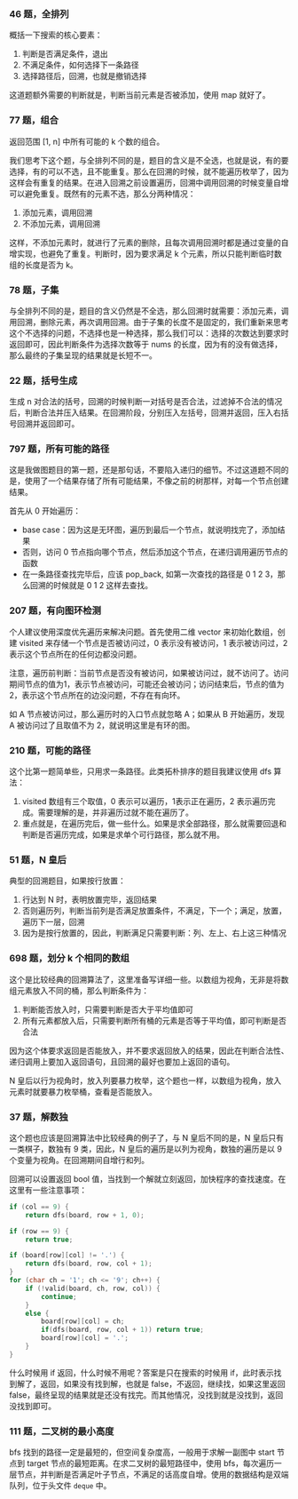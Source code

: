 ### 46 题，全排列

概括一下搜索的核心要素：

1. 判断是否满足条件，退出
2. 不满足条件，如何选择下一条路径
3. 选择路径后，回溯，也就是撤销选择

这道题额外需要的判断就是，判断当前元素是否被添加，使用 map 就好了。

### 77 题，组合

返回范围 [1, n] 中所有可能的 k 个数的组合。

我们思考下这个题，与全排列不同的是，题目的含义是不全选，也就是说，有的要选择，有的可以不选，且不能重复。那么在回溯的时候，就不能遍历枚举了，因为这样会有重复的结果。在进入回溯之前设置遍历，回溯中调用回溯的时候变量自增可以避免重复。既然有的元素不选，那么分两种情况：

1. 添加元素，调用回溯
2. 不添加元素，调用回溯

这样，不添加元素时，就进行了元素的删除，且每次调用回溯时都是通过变量的自增实现，也避免了重复。判断时，因为要求满足 k 个元素，所以只能判断临时数组的长度是否为 k。

### 78 题，子集

与全排列不同的是，题目的含义仍然是不全选，那么回溯时就需要：添加元素，调用回溯，删除元素，再次调用回溯。由于子集的长度不是固定的，我们重新来思考这个不选择的问题，不选择也是一种选择，那么我们可以：选择的次数达到要求时返回即可，因此判断条件为选择次数等于 nums 的长度，因为有的没有做选择，那么最终的子集呈现的结果就是长短不一。

### 22 题，括号生成

生成 n 对合法的括号，回溯的时候判断一对括号是否合法，过滤掉不合法的情况后，判断合法并压入结果。在回溯阶段，分别压入左括号，回溯并返回，压入右括号回溯并返回即可。

### 797 题，所有可能的路径

这是我做图题目的第一题，还是那句话，不要陷入递归的细节。不过这道题不同的是，使用了一个结果存储了所有可能结果，不像之前的树那样，对每一个节点创建结果。

首先从 0 开始遍历：

- base case：因为这是无环图，遍历到最后一个节点，就说明找完了，添加结果
- 否则，访问 0 节点指向哪个节点，然后添加这个节点，在递归调用遍历节点的函数
- 在一条路径查找完毕后，应该 pop\_back, 如第一次查找的路径是 0 1 2 3，那么回溯的时候就是 0 1 2 这样去查找。

### 207 题，有向图环检测

个人建议使用深度优先遍历来解决问题。首先使用二维 vector 来初始化数组，创建 visited 来存储一个节点是否被访问过，0 表示没有被访问，1 表示被访问过，2 表示这个节点所在的任何边都没问题。

注意，遍历前判断：当前节点是否没有被访问，如果被访问过，就不访问了。访问期间节点的值为1，表示节点被访问，可能还会被访问；访问结束后，节点的值为 2，表示这个节点所在的边没问题，不存在有向环。

如 A 节点被访问过，那么遍历时的入口节点就忽略 A；如果从 B 开始遍历，发现 A 被访问过了且取值不为 2，就说明这里是有环的图。

### 210 题，可能的路径

这个比第一题简单些，只用求一条路径。此类拓朴排序的题目我建议使用 dfs 算法：

1. visited 数组有三个取值，0 表示可以遍历，1表示正在遍历，2 表示遍历完成。需要理解的是，并非遍历过就不能在遍历了。
2. 重点就是，在遍历完后，做一些什么。如果是求全部路径，那么就需要回退和判断是否遍历完成，如果是求单个可行路径，那么就不用。

### 51 题，N 皇后

典型的回溯题目，如果按行放置：

1. 行达到 N 时，表明放置完毕，返回结果
2. 否则遍历列，判断当前列是否满足放置条件，不满足，下一个；满足，放置，遍历下一层，回溯
3. 因为是按行放置的，因此，判断满足只需要判断：列、左上、右上这三种情况

### 698 题，划分 k 个相同的数组

这个是比较经典的回溯算法了，这里准备写详细一些。以数组为视角，无非是将数组元素放入不同的桶，那么判断条件为：

1. 判断能否放入时，只需要判断是否大于平均值即可
2. 所有元素都放入后，只需要判断所有桶的元素是否等于平均值，即可判断是否合法

因为这个体要求返回是否能放入，并不要求返回放入的结果，因此在判断合法性、递归调用上要加入返回语句，且回溯的最好也要加上返回的语句。

N 皇后以行为视角时，放入列要暴力枚举，这个题也一样，以数组为视角，放入元素时就要暴力枚举桶，查看是否能放入。

### 37 题，解数独

这个题也应该是回溯算法中比较经典的例子了，与 N 皇后不同的是，N 皇后只有一类棋子，数独有 9 类，因此，N 皇后的遍历是以列为视角，数独的遍历是以 9 个变量为视角。在回溯期间自增行和列。

回溯可以设置返回 bool 值，当找到一个解就立刻返回，加快程序的查找速度。在这里有一些注意事项：

```cpp
if (col == 9) {
    return dfs(board, row + 1, 0);

if (row == 9) {
    return true;

if (board[row][col] != '.') {
    return dfs(board, row, col + 1);
}
for (char ch = '1'; ch <= '9'; ch++) {
    if (!valid(board, ch, row, col)) {
        continue;
    }
    else {
        board[row][col] = ch;
        if(dfs(board, row, col + 1)) return true;
        board[row][col] = '.';
    }
}
```

什么时候用 if 返回，什么时候不用呢？答案是只在搜索的时候用 if，此时表示找到解了，返回，如果没有找到解，也就是 false，不返回，继续找，如果这里返回 false，最终呈现的结果就是还没有找完。而其他情况，没找到就是没找到，返回没找到即可。

### 111 题，二叉树的最小高度

bfs 找到的路径一定是最短的，但空间复杂度高，一般用于求解一副图中 start 节点到 target 节点的最短距离。在求二叉树的最短路径中，使用 bfs，每次遍历一层节点，并判断是否满足叶子节点，不满足的话高度自增。使用的数据结构是双端队列，位于头文件 `deque` 中。
